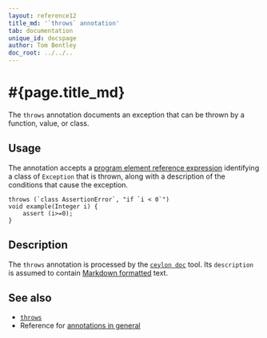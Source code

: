 ```yaml
---
layout: reference12
title_md: '`throws` annotation'
tab: documentation
unique_id: docspage
author: Tom Bentley
doc_root: ../../..
---
```


# #{page.title_md}

The `throws` annotation documents an exception that can be thrown by a
function, value, or class. 

## Usage

The annotation accepts a [program element reference 
expression](/documentation/current/tour/annotations/#the_metamodel)
identifying a class of `Exception` that is thrown, along with a
description of the conditions that cause the exception.

<!-- try: -->
    throws (`class AssertionError`, "if `i < 0`")
    void example(Integer i) {
        assert (i>=0);
    }


## Description

The `throws` annotation is processed by the 
[`ceylon doc`](#{site.urls.ceylon_tool_current}/ceylon-doc.html) tool. 
Its `description` is assumed to contain [Markdown formatted](../markdown/) text.

## See also

* [`throws`](#{site.urls.apidoc_1_2}/index.html#throws)
* Reference for [annotations in general](../../structure/annotation/)

